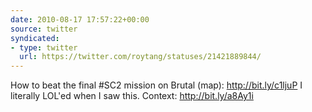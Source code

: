 ```yaml
---
date: 2010-08-17 17:57:22+00:00
source: twitter
syndicated:
- type: twitter
  url: https://twitter.com/roytang/statuses/21421889844/
---
```


How to beat the final #SC2 mission on Brutal (map): http://bit.ly/c1ljuP I literally LOL'ed when I saw this. Context: http://bit.ly/a8Ay1i